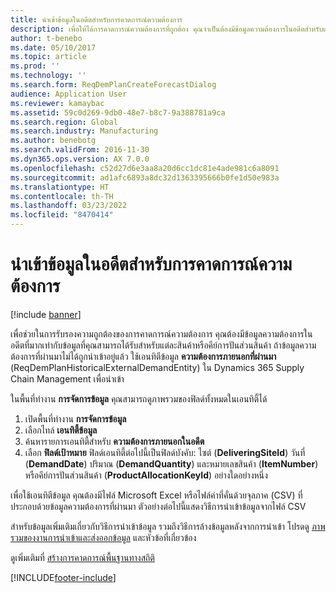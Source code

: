 ```yaml
---
title: นำเข้าข้อมูลในอดีตสำหรับการคาดการณ์ความต้องการ
description: เพื่อให้ได้การคาดการณ์ความต้องการที่ถูกต้อง คุณจำเป็นต้องมีข้อมูลความต้องการในอดีตสำหรับแต่ละสินค้าหรือคีย์การปันส่วนสินค้า หัวข้อนี้อธิบายวิธีการใช้เอนทิตี้ข้อมูลเพื่อนำเข้าข้อมูลความต้องการในอดีตจากระบบใด ๆ เพื่อให้คุณทราบประวัติของข้อมูลการคาดการณ์ความต้องการที่ยาวนานขึ้น
author: t-benebo
ms.date: 05/10/2017
ms.topic: article
ms.prod: ''
ms.technology: ''
ms.search.form: ReqDemPlanCreateForecastDialog
audience: Application User
ms.reviewer: kamaybac
ms.assetid: 59c0d269-9db0-48e7-b8c7-9a388781a9ca
ms.search.region: Global
ms.search.industry: Manufacturing
ms.author: benebotg
ms.search.validFrom: 2016-11-30
ms.dyn365.ops.version: AX 7.0.0
ms.openlocfilehash: c52d27d6e3aa8a20d6cc1dc81e4ade981c6a8091
ms.sourcegitcommit: ad1afc6893a8dc32d1363395666b0fe1d50e983a
ms.translationtype: HT
ms.contentlocale: th-TH
ms.lasthandoff: 03/23/2022
ms.locfileid: "8470414"
---
```

# <a name="import-historical-data-for-demand-forecasts"></a>นำเข้าข้อมูลในอดีตสำหรับการคาดการณ์ความต้องการ

[!include [banner](../includes/banner.md)]

เพื่อช่วยในการรับรองความถูกต้องของการคาดการณ์ความต้องการ คุณต้องมีข้อมูลความต้องการในอดีตที่มากเท่ากับข้อมูลที่คุณสามารถได้รับสำหรับแต่ละสินค้าหรือคีย์การปันส่วนสินค้า ถ้าข้อมูลความต้องการที่ผ่านมาไม่ได้ถูกนำเข้าอยู่แล้ว ใช้เอนทิตีข้อมูล **ความต้องการภายนอกที่ผ่านมา** (ReqDemPlanHistoricalExternalDemandEntity) ใน Dynamics 365 Supply Chain Management เพื่อนำเข้า

ในพื้นที่ทำงาน **การจัดการข้อมูล** คุณสามารถดูภาพรวมของฟิลด์ทั้งหมดในเอนทิตี้ได้

1. เปิดพื้นที่ทำงาน **การจัดการข้อมูล**
2. เลือกไทล์ **เอนทิตี้ข้อมูล**
3. ค้นหารายการเอนทิตี้สำหรับ **ความต้องการภายนอกในอดีต**
4. เลือก **ฟิลด์เป้าหมาย** ฟิลด์เอนทิตี้ต่อไปนี้เป็นฟิลด์บังคับ: ไซต์ (**DeliveringSiteId**) วันที่ (**DemandDate**) ปริมาณ (**DemandQuantity**) และหมายเลขสินค้า (**ItemNumber**) หรือคีย์การปันส่วนสินค้า (**ProductAllocationKeyId**) อย่างใดอย่างหนึ่ง

เพื่อใช้เอนทิตีข้อมูล คุณต้องมีไฟล์ Microsoft Excel หรือไฟล์ค่าที่คั่นด้วยจุลภาค (CSV) ที่ประกอบด้วยข้อมูลความต้องการที่ผ่านมา ตัวอย่างต่อไปนี้แสดงวิธีการนำเข้าข้อมูลจากไฟล์ CSV

สำหรับข้อมูลเพิ่มเติมเกี่ยวกับวิธีการนําเข้าข้อมูล รวมถึงวิธีการล้างข้อมูลหลังจากการนําเข้า โปรดดู [ภาพรวมของงานการนําเข้าและส่งออกข้อมูล](../../fin-ops-core/dev-itpro/data-entities/data-import-export-job.md) และหัวข้อที่เกี่ยวข้อง

ดูเพิ่มเติมที่ [สร้างการคาดการณ์พื้นฐานทางสถิติ](generate-statistical-baseline-forecast.md)

[!INCLUDE[footer-include](../../includes/footer-banner.md)]